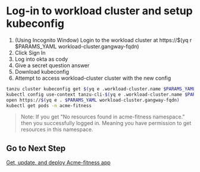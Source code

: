 # Log-in to workload cluster and setup kubeconfig

1. (Using Incognito Window) Login to the workload cluster at https://$(yq r $PARAMS_YAML workload-cluster.gangway-fqdn)
2. Click Sign In
3. Log into okta as cody
4. Give a secret question answer
5. Download kubeconfig
6. Attempt to access workload-cluster cluster with the new config

```bash
tanzu cluster kubeconfig get $(yq e .workload-cluster.name $PARAMS_YAML)
kubectl config use-context tanzu-cli-$(yq e .workload-cluster.name $PARAMS_YAML)@$(yq e .workload-cluster.name $PARAMS_YAML)
open https://$(yq e . $PARAMS_YAML workload-cluster.gangway-fqdn)
kubectl get pods -n acme-fitness
```

>Note: If you get "No resources found in acme-fitness namespace." then you successfully logged in.  Meaning you have permission to get resources in this namespace.

## Go to Next Step

[Get, update, and deploy Acme-fitness app](04-deploy-app.md)
